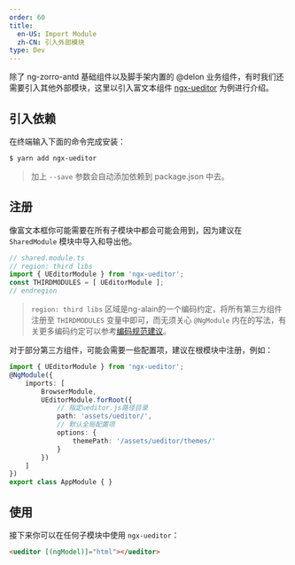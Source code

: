 ```yaml
---
order: 60
title:
  en-US: Import Module
  zh-CN: 引入外部模块
type: Dev
---
```


除了 ng-zorro-antd 基础组件以及脚手架内置的 @delon 业务组件，有时我们还需要引入其他外部模块，这里以引入富文本组件 [ngx-ueditor](https://github.com/cipchk/ngx-ueditor) 为例进行介绍。

## 引入依赖

在终端输入下面的命令完成安装：

```bash
$ yarn add ngx-ueditor
```

> 加上 `--save` 参数会自动添加依赖到 package.json 中去。

## 注册

像富文本框你可能需要在所有子模块中都会可能会用到，因为建议在 `SharedModule` 模块中导入和导出他。

```ts
// shared.module.ts
// region: third libs
import { UEditorModule } from 'ngx-ueditor';
const THIRDMODULES = [ UEditorModule ];
// endregion
```

> `region: third libs` 区域是ng-alain的一个编码约定，将所有第三方组件注册至 `THIRDMODULES` 变量中即可，而无须关心 `@NgModule` 内在的写法，有关更多编码约定可以参考[编码规范建议](/docs/style-guide)。

对于部分第三方组件，可能会需要一些配置项，建议在根模块中注册，例如：

```ts
import { UEditorModule } from 'ngx-ueditor';
@NgModule({
    imports: [
        BrowserModule,
        UEditorModule.forRoot({
            // 指定ueditor.js路径目录
            path: 'assets/ueditor/',
            // 默认全局配置项
            options: {
                themePath: '/assets/ueditor/themes/'
            }
        })
    ]
})
export class AppModule { }
```

## 使用

接下来你可以在任何子模块中使用 `ngx-ueditor`：

```html
<ueditor [(ngModel)]="html"></ueditor>
```
